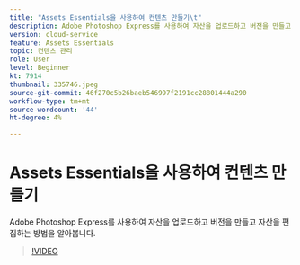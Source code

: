 ```yaml
---
title: "Assets Essentials을 사용하여 컨텐츠 만들기\t"
description: Adobe Photoshop Express를 사용하여 자산을 업로드하고 버전을 만들고 자산을 편집하는 방법을 알아봅니다.
version: cloud-service
feature: Assets Essentials
topic: 컨텐츠 관리
role: User
level: Beginner
kt: 7914
thumbnail: 335746.jpeg
source-git-commit: 46f270c5b26baeb546997f2191cc28801444a290
workflow-type: tm+mt
source-wordcount: '44'
ht-degree: 4%

---
```



# Assets Essentials을 사용하여 컨텐츠 만들기

Adobe Photoshop Express를 사용하여 자산을 업로드하고 버전을 만들고 자산을 편집하는 방법을 알아봅니다.

>[!VIDEO](https://video.tv.adobe.com/v/335746/?quality=9&learn=on)
